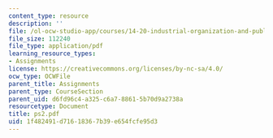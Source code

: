 ```yaml
---
content_type: resource
description: ''
file: /ol-ocw-studio-app/courses/14-20-industrial-organization-and-public-policy-spring-2003/1f482491d71618367b39e654fcfe95d3_ps2.pdf
file_size: 112240
file_type: application/pdf
learning_resource_types:
- Assignments
license: https://creativecommons.org/licenses/by-nc-sa/4.0/
ocw_type: OCWFile
parent_title: Assignments
parent_type: CourseSection
parent_uid: d6fd96c4-a325-c6a7-8861-5b70d9a2738a
resourcetype: Document
title: ps2.pdf
uid: 1f482491-d716-1836-7b39-e654fcfe95d3
---
```

